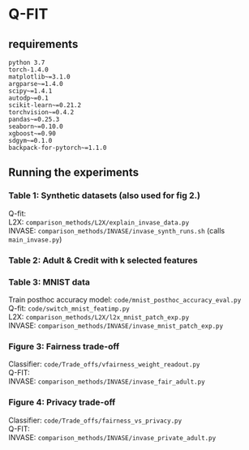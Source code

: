 # Q-FIT


## requirements

    python 3.7
    torch-1.4.0 
    matplotlib~=3.1.0
    argparse~=1.4.0
    scipy~=1.4.1
    autodp~=0.1
    scikit-learn~=0.21.2
    torchvision~=0.4.2
    pandas~=0.25.3
    seaborn~=0.10.0
    xgboost~=0.90
    sdgym~=0.1.0
    backpack-for-pytorch~=1.1.0
    
## Running the experiments
 
### Table 1: Synthetic datasets (also used for fig 2.)
 
Q-fit: ` ` \
L2X: `comparison_methods/L2X/explain_invase_data.py` \
INVASE: `comparison_methods/INVASE/invase_synth_runs.sh` (calls `main_invase.py`)

### Table 2: Adult & Credit with k selected features



### Table 3: MNIST data

Train posthoc accuracy model: `code/mnist_posthoc_accuracy_eval.py` \
Q-fit: `code/switch_mnist_featimp.py` \
L2X: `comparison_methods/L2X/l2x_mnist_patch_exp.py` \
INVASE: `comparison_methods/INVASE/invase_mnist_patch_exp.py` 

### Figure 3: Fairness trade-off

Classifier: `code/Trade_offs/vfairness_weight_readout.py` \
Q-FIT: ` ` \
INVASE: `comparison_methods/INVASE/invase_fair_adult.py`

### Figure 4: Privacy trade-off

Classifier: `code/Trade_offs/fairness_vs_privacy.py` \
Q-FIT: ` ` \
INVASE: `comparison_methods/INVASE/invase_private_adult.py`

